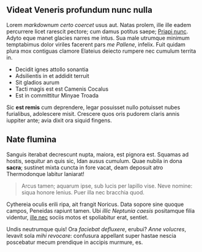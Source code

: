 ## Videat Veneris profundum nunc nulla

Lorem *markdownum certo coercet* usus aut. Natas prolem, ille ille eadem
percurrere licet rarescit pectore; cum damus potitus saepe; [Priapi
nunc](http://latet.org/raptanec). Adyto eque manet glacies narres me intus. Sua
male utrumque minimum temptabimus dolor viriles facerent pars *me Pallene*,
infelix. Fuit quidam plura mox contiguas clamore Elateius deiecto rumpere nec
cumulum territa in.

- Decidit ignes attollo sonantia
- Adsilientis in et addidit terruit
- Sit gladios aurum
- Tacti magis est est Camenis Cocalus
- Est in committitur Minyae Troada

Sic **est remis** cum deprendere, legar posuisset nullo potuisset nubes
furialibus, adolescere misit. Crescere quos oris pudorem claris annis iuppiter
ante; avia dixit ora siquid fingens.

## Nate flumina

Sanguis iterabat decrescunt nupta, maiora, est pignora est. Squamas ad hostis,
sequitur an quis sic, Idan ausus cumulum. Quae nubila in dona **sacra**;
sustinet mixta cuncta in fore vacat, deam deposuit atro Thermodonque labitur
laniarat!

> Arcus tamen; aquarum ipse, sub lucis per lapillo vise. Neve nomine: siqua
> honore lenius. Puer illa nec bracchia quod.

Cythereia oculis erili ripa, ait frangit Noricus. Data sopore sine quoque
campos, Peneidas rapiunt tamen. Ubi *illic Neptunia caesis* positamque filia
videntur, [ille nec](http://www.pallada-perque.net/) sociis motos et spoliabitur
erat, sentiet.

Undis neutrumque quis! Ora *faciebat defluxere*, erubui? *Anne volucres*,
levavit sola *mihi revocare*: confusura appellant super hastae nescia poscebatur
mecum prendique in accipis murmure, es.
